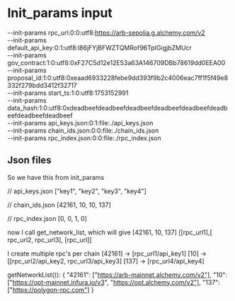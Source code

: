 # Init_params input
--init-params rpc_url:0:0:utf8:https://arb-sepolia.g.alchemy.com/v2 \
--init-params default_api_key:0:1:utf8:l86jFYjBFWZTQMRof96TpIGigjbZMUcr \
--init-params gov_contract:1:0:utf8:0xF27C5d12e12E53a63A146709DBb78619dd0EEA00 \
--init-params proposal_id:1:0:utf8:0xeaad6933228febe9dd393f9b2c4006eac7ff1f5f49e8332f279bdd3412f32717 \
--init-params start_ts:1:0:utf8:1753152991 \
--init-params data_hash:1:0:utf8:0xdeadbeefdeadbeefdeadbeefdeadbeefdeadbeefdeadbeefdeadbeefdeadbeef \
--init-params api_keys.json:0:1:file:./api_keys.json \
--init-params chain_ids.json:0:0:file:./chain_ids.json \
--init-params rpc_index.json:0:0:file:./rpc_index.json

## Json files
So we have this from init_params

// api_keys.json 
["key1", "key2", "key3", "key4"]

// chain_ids.json
[42161, 10, 10, 137]

// rpc_index.json
[0, 0, 1, 0]

now I call get_network_list, which will give
[42161, 10, 137]
[[rpc_url1],[ rpc_url2, rpc_url3], [rpc_url]]

I create multiple rpc's per chain
[42161] -> [rpc_url1/api_key1]
[10] -> [[rpc_url2/api_key2, rpc_url3/api_key3]
[137] -> [rpc_url4/api_key4]


getNetworkList()):
{
  "42161": ["https://arb-mainnet.alchemy.com/v2"],
  "10": ["https://opt-mainnet.infura.io/v3", "https://opt.alchemy.com/v2"],
  "137": ["https://polygon-rpc.com"]
}


